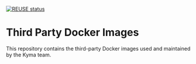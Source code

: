 [![REUSE status](https://api.reuse.software/badge/github.com/kyma-project/third-party-images)](https://api.reuse.software/info/github.com/kyma-project/third-party-images)

# Third Party Docker Images

This repository contains the third-party Docker images used and maintained by the Kyma team.
